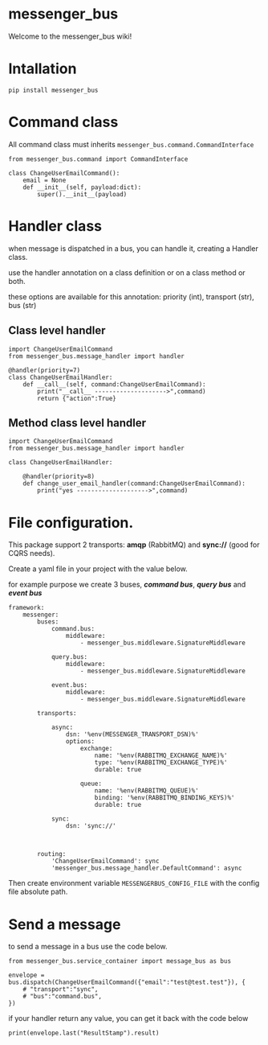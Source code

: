 # messenger_bus

Welcome to the messenger_bus wiki!

# Intallation

    pip install messenger_bus


# Command class

All command class must inherits `messenger_bus.command.CommandInterface`

    from messenger_bus.command import CommandInterface   
 
    class ChangeUserEmailCommand():
        email = None
        def __init__(self, payload:dict):
            super().__init__(payload)


# Handler class

when message is dispatched in a bus, you can handle it, creating a Handler class.

use the handler annotation on a class definition or on a class method or both.

these options are available for this annotation: priority (int), transport (str), bus (str)

## Class level handler


    import ChangeUserEmailCommand
    from messenger_bus.message_handler import handler
    
    @handler(priority=7)
    class ChangeUserEmailHandler:
        def __call__(self, command:ChangeUserEmailCommand):
            print("__call__ -------------------->",command)
            return {"action":True}
          



## Method class level handler


    import ChangeUserEmailCommand
    from messenger_bus.message_handler import handler
    
    class ChangeUserEmailHandler:
          
        @handler(priority=8)
        def change_user_email_handler(command:ChangeUserEmailCommand):
            print("yes -------------------->",command)

        
# File configuration.

This package support 2 transports: **amqp** (RabbitMQ) and **sync://** (good for CQRS needs).

Create a yaml file in your project with the value below.

for example purpose we create 3 buses, _**command bus**_, _**query bus**_ and _**event bus**_

    framework:
        messenger:
            buses:
                command.bus:
                    middleware:
                        - messenger_bus.middleware.SignatureMiddleware
    
                query.bus:
                    middleware:
                        - messenger_bus.middleware.SignatureMiddleware
    
                event.bus:
                    middleware:
                        - messenger_bus.middleware.SignatureMiddleware
    
            transports:
    
                async:
                    dsn: '%env(MESSENGER_TRANSPORT_DSN)%'
                    options:
                        exchange:
                            name: '%env(RABBITMQ_EXCHANGE_NAME)%'
                            type: '%env(RABBITMQ_EXCHANGE_TYPE)%'
                            durable: true
    
                        queue:
                            name: '%env(RABBITMQ_QUEUE)%'
                            binding: '%env(RABBITMQ_BINDING_KEYS)%'
                            durable: true
    
                sync:
                    dsn: 'sync://'
    
          
    
            routing:
                'ChangeUserEmailCommand': sync
                'messenger_bus.message_handler.DefaultCommand': async




Then create environment variable `MESSENGERBUS_CONFIG_FILE` with the config file absolute path.

# Send a message

to send a message in a bus use the code below.

    from messenger_bus.service_container import message_bus as bus

    envelope = bus.dispatch(ChangeUserEmailCommand({"email":"test@test.test"}), {
        # "transport":"sync",
        # "bus":"command.bus",
    })


if your handler return any value, you can get it back with the code below

    print(envelope.last("ResultStamp").result)

